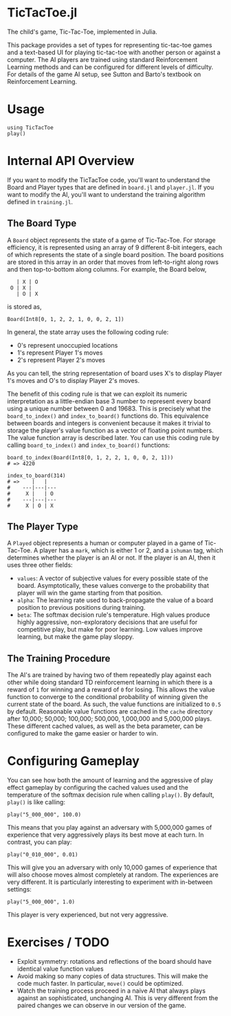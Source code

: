 TicTacToe.jl
============

The child's game, Tic-Tac-Toe, implemented in Julia.

This package provides a set of types for representing tic-tac-toe
games and a text-based UI for playing tic-tac-toe with another person
or against a computer. The AI players are trained using standard
Reinforcement Learning methods and can be configured for different
levels of difficulty. For details of the game AI setup, see Sutton and
Barto's textbook on Reinforcement Learning.

# Usage

    using TicTacToe
    play()

# Internal API Overview

If you want to modify the TicTacToe code, you'll want to understand
the Board and Player types that are defined in `board.jl` and `player.jl`.
If you want to modify the AI, you'll want to understand the training algorithm defined in `training.jl`.

## The Board Type

A `Board` object represents the state of a game of Tic-Tac-Toe.
For storage efficiency, it is represented using an array of
9 different 8-bit integers, each of which represents the state of
a single board position. The board positions are stored in this
array in an order that moves from left-to-right along rows and
then top-to-bottom along columns. For example, the Board below,

       | X | O 
     O | X |   
       | O | X 

is stored as,

    Board(Int8[0, 1, 2, 2, 1, 0, 0, 2, 1])

In general, the state array uses the following coding rule:

* 0's represent unoccupied locations
* 1's represent Player 1's moves
* 2's represent Player 2's moves

As you can tell, the string representation of board uses X's to
display Player 1's moves and O's to display Player 2's moves.

The benefit of this coding rule is that we can exploit its numeric
interpretation as a little-endian base 3 number to represent every
board using a  unique number between 0 and 19683. This is precisely
what the `board_to_index()` and `index_to_board()` functions do.
This equivalence between boards and integers is convenient because it
makes it trivial to storage the player's value function as a vector
of floating point numbers. The value function array is described later. You can use this coding rule by calling `board_to_index()` and
`index_to_board()` functions:

    board_to_index(Board(Int8[0, 1, 2, 2, 1, 0, 0, 2, 1]))
    # => 4220

    index_to_board(314)
    # =>    |   |   
    #    ---|---|---
    #     X |   | O 
    #    ---|---|---
    #     X | O | X 

## The Player Type

A `Played` object represents a human or computer played in a
game of Tic-Tac-Toe. A player has a `mark`, which is either 1 or 2,
and a `ishuman` tag, which determines whether the player is an AI or
not. If the player is an AI, then it uses three other fields:

* `values`: A vector of subjective values for every possible state of the board. Asymptotically, these values converge to the probability that player will win the game starting from that position.
* `alpha`: The learning rate used to back-propagate the value of a board position to previous positions during training.
* `beta`: The softmax decision rule's temperature. High values produce highly aggressive, non-exploratory decisions that are useful for competitive play, but make for poor learning. Low values improve learning, but make the game play sloppy.

## The Training Procedure

The AI's are trained by having two of them repeatedly play against each
other while doing standard TD reinforcement learning in which there is a reward of `1` for winning and a reward of `0` for losing. This allows the
value function to converge to the conditional probability of winning given the current state of the board. As such, the value functions are initialized to `0.5` by default. Reasonable value functions are cached in
the `cache` directory after 10,000; 50,000; 100,000; 500,000, 1,000,000
and 5,000,000 plays. These different cached values, as well as the beta
parameter, can be configured to make the game easier or harder to win.

# Configuring Gameplay

You can see how both the amount of learning and the aggressive of play
effect gameplay by configuring the cached values used and the temperature
of the softmax decision rule when calling `play()`. By default, `play()` is like calling:

    play("5_000_000", 100.0)

This means that you play against an adversary with 5,000,000 games of experience that very aggressively plays its best move at each turn. In
 contrast, you can play:

    play("0_010_000", 0.01)

This will give you an adversary with only 10,000 games of experience that will also choose moves almost completely at random. The experiences are very different. It is particularly interesting to experiment with in-between settings:

    play("5_000_000", 1.0)

This player is very experienced, but not very aggressive.

# Exercises / TODO

* Exploit symmetry: rotations and reflections of the board should have identical value function values
* Avoid making so many copies of data structures. This will make the code much faster. In particular, `move()` could be optimized.
* Watch the training process proceed in a naive AI that always plays against an sophisticated, unchanging AI. This is very different from the paired changes we can observe in our version of the game.
